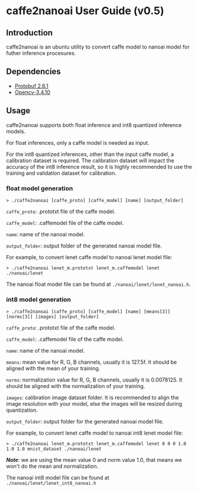 # caffe2nanoai User Guide (v0.5)

## Introduction

caffe2nanoai is an ubuntu utility to convert caffe model to nanoai model for futher inference procesures.

## Dependencies

- [Protobuf 2.6.1](https://github.com/protocolbuffers/protobuf/tree/2.6.1-artifacts)
- [Opencv-3.4.10](https://github.com/opencv/opencv/tree/3.4.10)

## Usage

caffe2nanoai supports both float inference and int8 quantized inference models. 

For float inferences, only a caffe model is needed as input.

For the int8 quantized inferences, other than the input caffe model, a calibration dataset is required. The calibration dataset will impact the accuracy of the int8 inference result, so it is highly recommended to use the training and validation dataset for calibration.

### float model generation

```shell
> ./caffe2nanoai [caffe_proto] [caffe_model] [name] [output_folder]
```

`caffe_proto`: .prototxt file of the caffe model.

`caffe_model`: .caffemodel file of the caffe model.

`name`:  name of the nanoai model.

`output_folder`: output folder of the generated nanoai model file.

For example, to convert lenet caffe model to nanoai lenet model file:

```shell
> ./caffe2nanoai lenet_m.prototxt lenet_m.caffemodel lenet ./nanoai/lenet
```

The nanoai float model file can be found at `./nanoai/lenet/lenet_nanoai.h`.

### int8 model generation

```shell
> ./caffe2nanoai [caffe_proto] [caffe_model] [name] [means[3]] [norms[3]] [images] [output_folder]
```

`caffe_proto`: .prototxt file of the caffe model.

`caffe_model`: .caffemodel file of the caffe model.

`name`: name of the nanoai model.

`means`: mean value for R, G, B channels, usually it is 127.5f. It should be aligned with the mean of your training.

`norms`: normalization value for R, G, B channels, usually it is 0.0078125. It should be aligned with the normalization of your training.

`images`: calibration image dataset folder. It is recommended to align the image resolution with your model, else the images will be resized during quantization.

`output_folder`: output folder for the generated nanoai model file.

For example, to convert lenet caffe model to nanoai int8 lenet model file:

```shell
> ./caffe2nanoai lenet_m.prototxt lenet_m.caffemodel lenet 0 0 0 1.0 1.0 1.0 mnist_dataset ./nanoai/lenet
```
***Note***: we are using the mean value 0 and norm value 1.0, that means we won't do the mean and normalization.

The nanoai int8 model file can be found at `./nanoai/lenet/lenet_int8_nanoai.h`
